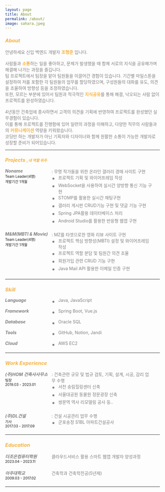 ```yaml
---
layout: page
title: About
permalink: /about/
image: sahara.jpeg
---
```


<div style="color:#f6b141;">
    <h3><strong><em>About</em></strong></h3>
</div>
<div style="color: #808080">
안녕하세요 신입 백엔드 개발자 <span style="color: #f6b141"><strong>조형준</strong></span> 입니다.<br><br>
사람들과 <span style="color: #f6b141"><strong>소통</strong></span>하는 일을 좋아하고,  문제가 발생했을 때 함께 서로의 지식을 공유해가며 해결해 나가는 과정을 즐깁니다.<br>
팀 프로젝트에서 팀장을 맡아 팀원들을 이끌어간 경험이 있습니다. 기간별 마일스톤을 설정하여 저를 포함한 각 팀원들의 업무를 할당하였으며, 구성원들의 대화를 유도, 의견을 조율하여 방향성 등을 조정하였습니다.<br>
또한, 모르는 부분에 있어서 팀원과 적극적인 <span style="color: #f6b141"><strong>지식공유</strong></span>를 통해 해결, 낙오되는 사람 없이 프로젝트를 완성하였습니다.<br><br>
4년동안 건축업에 종사하면서 고객의 의견을 기획에 반영하여 프로젝트를 완성했던 실무경험이 있습니다.<br>
이를 통해 프로젝트를 진행함에 있어 일련의 과정을 이해하고, 다양한 직무의 사람들과의 <span style="color: #f6b141"><strong>커뮤니케이션</strong></span> 역량을 키워왔습니다.<br>
코딩만 하는 개발자가 아닌 기획자와 디자이너와 함께 원활한 소통이 가능한 개발자로 성장할 준비가 되어있습니다.<br>
</div>

***

<!-- PROJECTS -->
<div>
    <div style="color:#f6b141;">
    <h3><strong><em>Projects <span style="font-size: 12px">_내 역할 위주</span></em></strong></h3>
    </div>
<!-------------------------------- NONAME --------------------------------->
    <div style="display: flex; margin-bottom: 20px;">
        <div style="float: left; width: 30%;"> 
            <h5 style="margin: 0px; color:#808080">Noname</h5>
            <small>Team Leader(4명)</small><br>
            <small>개발기간 1개월</small>
        </div>
        <div style="float: right; width: 65%; color: #808080;">
            <div>
                : 무명 작가들을 위한 온라인 갤러리 경매 사이트 구현
            </div>
            <div style="display: flex; align-items: flex-start;">
                <div style="font-size: 1.5em; margin-right: 10px; flex-shrink: 0; align-self: flex-start;">•</div>
                <span style="flex: 1; overflow: hidden; white-space: normal;">
                    프로젝트 기획 및 와이어프레임 작성
                </span>
            </div>
            <div style="display: flex; align-items: flex-start;">
                <div style="font-size: 1.5em; margin-right: 10px; flex-shrink: 0; align-self: flex-start;">•</div>
                <span style="flex: 1; overflow: hidden; white-space: normal;">
                    WebSocket을 사용하여 실시간 양방향 통신 기능 구현
                </span>
            </div>
            <div style="display: flex; align-items: flex-start;">
                <div style="font-size: 1.5em; margin-right: 10px; flex-shrink: 0; align-self: flex-start;">•</div>
                <span style="flex: 1; overflow: hidden; white-space: normal;">
                    STOMP를 활용한 실시간 채팅구현
                </span>
            </div>
            <div style="display: flex; align-items: flex-start;">
                <div style="font-size: 1.5em; margin-right: 10px; flex-shrink: 0; align-self: flex-start;">•</div>
                <span style="flex: 1; overflow: hidden; white-space: normal;">
                    갤러리 게시판 CRUD기능 구현 및 댓글 기능 구현
                </span>
            </div>
            <div style="display: flex; align-items: flex-start;">
                <div style="font-size: 1.5em; margin-right: 10px; flex-shrink: 0; align-self: flex-start;">•</div>
                <span style="flex: 1; overflow: hidden; white-space: normal;">
                    Spring JPA활용 데이터베이스 처리
                </span>
            </div>
            <div style="display: flex; align-items: flex-start;">
                <div style="font-size: 1.5em; margin-right: 10px; flex-shrink: 0; align-self: flex-start;">•</div>
                <span style="flex: 1; overflow: hidden; white-space: normal;">
                    Android Studio를 활용한 반응형 웹앱 구현
                </span>
            </div>
        </div>
    </div>
<!-------------------------------- M & M --------------------------------->
    <div style="display: flex; margin-bottom: 20px;">
        <div style="float: left; width: 30%;"> 
            <h5 style="margin: 0px; color:#808080">M&M(MBTI & Movie)</h5>
            <small>Team Leader(4명)</small><br>
            <small>개발기간 1개월</small>
        </div>
        <div style="float: right; width: 65%; color: #808080;">
            <div>
                : MZ를 타겟으로한 영화 리뷰 사이트 구현
            </div>
            <div style="display: flex; align-items: flex-start;">
                <div style="font-size: 1.5em; margin-right: 10px; flex-shrink: 0; align-self: flex-start;">•</div>
                <span style="flex: 1; overflow: hidden; white-space: normal;">
                    프로젝트 핵심 방향성(MBTI) 설정 및 와이어프레임 작성
                </span>
            </div>
            <div style="display: flex; align-items: flex-start;">
                <div style="font-size: 1.5em; margin-right: 10px; flex-shrink: 0; align-self: flex-start;">•</div>
                <span style="flex: 1; overflow: hidden; white-space: normal;">
                    프로젝트 역할 분담 및 팀원간 의견 조율
                </span>
            </div>
            <div style="display: flex; align-items: flex-start;">
                <div style="font-size: 1.5em; margin-right: 10px; flex-shrink: 0; align-self: flex-start;">•</div>
                <span style="flex: 1; overflow: hidden; white-space: normal;">
                    회원가입 관련 CRUD 기능 구현
                </span>
            </div>
            <div style="display: flex; align-items: flex-start;">
                <div style="font-size: 1.5em; margin-right: 10px; flex-shrink: 0; align-self: flex-start;">•</div>
                <span style="flex: 1; overflow: hidden; white-space: normal;">
                    Java Mail API 활용한 이메일 인증 구현
                </span>
            </div>
        </div>
    </div>
</div>

***

<!-- SKILL -->
<div>
    <div style="color:#f6b141;" >
        <h3><strong><em>Skill</em></strong></h3>
    </div>
    <div style="display: flex; margin-bottom: 10px;">
        <div style="float: left; width: 30%;"> 
            <h5 style="margin: 0px; color:#808080">Language</h5>
        </div>
        <div style="float: right; width: 65%;color: #808080;">
            <div style="display: flex; align-items: flex-start; ">
                <div style="font-size: 1.5em; margin-right: 10px; flex-shrink: 0; align-self: flex-start;">•</div>
                <span style="flex: 1; overflow: hidden; white-space: normal;">
                    Java, JavaScript
                </span>
            </div>
        </div>
    </div>
    <div style="display: flex; margin-bottom: 10px;">
        <div style="float: left; width: 30%;"> 
            <h5 style="margin: 0px; color:#808080">Framework</h5>
        </div>
        <div style="float: right; width: 65%;color: #808080;">
            <div style="display: flex; align-items: flex-start; ">
                <div style="font-size: 1.5em; margin-right: 10px; flex-shrink: 0; align-self: flex-start;">•</div>
                <span style="flex: 1; overflow: hidden; white-space: normal;">
                    Spring Boot, Vue.js
                </span>
            </div>
        </div>
    </div>
    <div style="display: flex; margin-bottom: 10px;">
        <div style="float: left; width: 30%;"> 
            <h5 style="margin: 0px; color:#808080">Database</h5>
        </div>
        <div style="float: right; width: 65%;color: #808080;">
            <div style="display: flex; align-items: flex-start;">
                <div style="font-size: 1.5em; margin-right: 10px; flex-shrink: 0; align-self: flex-start;">•</div>
                <span style="flex: 1; overflow: hidden; white-space: normal;">
                    Oracle SQL
                </span>
            </div>
        </div>
    </div>
    <div style="display: flex; margin-bottom: 10px;">
        <div style="float: left; width: 30%;"> 
            <h5 style="margin: 0px; color:#808080">Tools</h5>
        </div>
        <div style="float: right; width: 65%;color: #808080;">
            <div style="display: flex; align-items: flex-start;">
                <div style="font-size: 1.5em; margin-right: 10px; flex-shrink: 0; align-self: flex-start;">•</div>
                <span style="flex: 1; overflow: hidden; white-space: normal;">
                    GitHub, Notion, Jandi 
                </span>
            </div>
        </div>
    </div>
    <div style="display: flex; margin-bottom: 10px;">
        <div style="float: left; width: 30%;"> 
            <h5 style="margin: 0px; color:#808080">Cloud</h5>
        </div>
        <div style="float: right; width: 65%;color: #808080;">
            <div style="display: flex; align-items: flex-start;">
                <div style="font-size: 1.5em; margin-right: 10px; flex-shrink: 0; align-self: flex-start;">•</div>
                <span style="flex: 1; overflow: hidden; white-space: normal;">
                    AWS EC2
                </span>
            </div>
        </div>
    </div>
</div>

***

<!-- WORK EXPERIENCE -->
<div>
    <div style="color:#f6b141;">
    <h3><strong><em>Work Experience</em></strong></h3>
    </div>
    <!-- M&M -->
    <div style="display: flex; margin-bottom: 20px;">
        <div style="float: left; width: 30%;"> 
            <h5 style="margin: 0px; color:#808080">(주)HOM 건축사사무소</h5>
            <small>팀장</small><br>
            <small>2019.03 - 2023.01</small>
        </div>
        <div style="float: right; width: 65%;color: #808080;">
            : 건축관련 규모 및 법규 검토, 기획, 설계, 시공, 감리 업무 수행 
            <div style="display: flex; align-items: flex-start;">
                <div style="font-size: 1.5em; margin-right: 10px; flex-shrink: 0; align-self: flex-start;">•</div>
                <span style="flex: 1; overflow: hidden; white-space: normal;">
                    서천 송림힐링센터 신축
                </span>
            </div>
            <div style="display: flex; align-items: flex-start;">
                <div style="font-size: 1.5em; margin-right: 10px; flex-shrink: 0; align-self: flex-start;">•</div>
                <span style="flex: 1; overflow: hidden; white-space: normal;">
                    서울대공원 동물원 정문광장 신축
                </span>
            </div>
            <div style="display: flex; align-items: flex-start;">
                <div style="font-size: 1.5em; margin-right: 10px; flex-shrink: 0; align-self: flex-start;">•</div>
                <span style="flex: 1; overflow: hidden; white-space: normal;">
                    쌍문역 역사 리모델링 공사 등..
                </span>
            </div>
        </div>
    </div>
    <div style="display: flex; margin-bottom: 20px;">
        <div style="float: left; width: 30%;"> 
            <h5 style="margin: 0px; color:#808080">(주)DL건설</h5>
            <small>기사</small><br>
            <small>2017.03 - 2017.09</small>
        </div>
        <div style="float: right; width: 65%;color: #808080;">
            : 건설 시공관리 업무 수행 
            <div style="display: flex; align-items: flex-start;">
                <div style="font-size: 1.5em; margin-right: 10px; flex-shrink: 0; align-self: flex-start;">•</div>
                <span style="flex: 1; overflow: hidden; white-space: normal;">
                    군포송정 S1BL 아파트건설공사
                </span>
            </div>
        </div>
    </div>
</div>

***

<!-- EDUCATION -->
<div>
    <div style="color:#f6b141;">
    <h3><strong><em>Education</em></strong></h3>
    </div>
    <div style="display: flex; margin-bottom: 20px;">
        <div style="float: left; width: 30%;"> 
            <h5 style="margin: 0px; color:#808080">더조은컴퓨터학원</h5>
            <small>2023.04 - 2023.11</small>
        </div>
        <div style="float: right; width: 65%;color: #808080;">
            <div>
                클라우드서비스 활용 스마트 웹앱 개발자 양성과정 
            </div>
        </div>
    </div>
    <div style="display: flex; margin-bottom: 20px;">
        <div style="float: left; width: 30%;"> 
            <h5 style="margin: 0px; color:#808080">아주대학교</h5>
            <small>2009.03 - 2017.02</small>
        </div>
        <div style="float: right; width: 65%;color: #808080;">
            <div>
                건축학과 건축학전공(5년제)
            </div>
        </div>
    </div>
</div>

***


